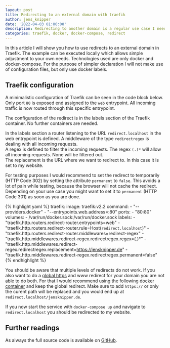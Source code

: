 ```yaml
---
layout: post
title: Redirecting to an external domain with traefik
author: jens_knipper
date: '2022-04-03 01:00:00'
description: Redirecting to another domain is a regular use case I need a lot. Luckily Traefik makes it easy to implement it.
categories: traefik, docker, docker-compose, redirect
---
```


In this article I will show you how to use redirects to an external domain in Traefik.
The example can be executed locally which allows simple adjustment to your own needs.
Technologies used are only docker and docker-compose.
For the purpose of simpler declaration I will not make use of configuration files, but only use docker labels.

## Traefik configuration

A minimalistic configuration of Traefik can be seen in the code block below. 
Only port `80` is exposed end assigned to the `web` entrypoint.
All incoming traffic is now routed through this specific entrypoint.

The configuration of the redirect is in the labels section of the Traefik container. 
No further containers are needed.

In the labels section a router listening to the URL `redirect.localhost` in the web entrypoint is defined.
A middleware of the type `redirectregex` is dealing with all incoming requests.  
A regex is defined to filter the incoming requests.
The regex `(.)*` will allow all incoming requests.
None will be filtered out.  
The replacement is the URL where we want to redirect to.
In this case it is set to my website.

For testing purposes I would recommend to set the redirect to temporarily (HTTP Code 302) by setting the attribute `permanent` to `false`.
This avoids a lot of pain while testing, because the browser will not cache the redirect.
Depending on your use case you might want to set it to `permanent` (HTTP Code 301) as soon as you are done.

{% highlight yaml %}
  traefik:
    image: traefik:v2.2
    command:
      - "--providers.docker"
      - "--entrypoints.web.address=:80"
    ports:
      - "80:80"
    volumes:
      - /var/run/docker.sock:/var/run/docker.sock
    labels:
      - "traefik.http.routers.redirect-router.entrypoints=web"
      - "traefik.http.routers.redirect-router.rule=Host(`redirect.localhost`)"
      - "traefik.http.routers.redirect-router.middlewares=redirect-regex"
      - "traefik.http.middlewares.redirect-regex.redirectregex.regex=(.)*"
      - "traefik.http.middlewares.redirect-regex.redirectregex.replacement=https://jensknipper.de"
      - "traefik.http.middlewares.redirect-regex.redirectregex.permanent=false"
{% endhighlight %}

You should be aware that multiple levels of redirects do not work.
If you also want to do a [global https](../traefik-http-to-https-redirect) and www redirect for your domain you are not able to do both. For that I would recommend using the following [docker container](https://hub.docker.com/r/schmunk42/nginx-redirect) and keep the global redirect.
Make sure to add `https://` or only the curent path will be replaced and you would end up at `redirect.localhost/jensknipper.de`.

If you now start the service with `docker-compose up` and navigate to `redirect.localhost` you should be redirected to my website.

## Further readings

As always the full source code is available on [GitHub](https://github.com/JensKnipper/traefik-examples/blob/master/redirects/redirect-to-external-url/docker-compose.yml).